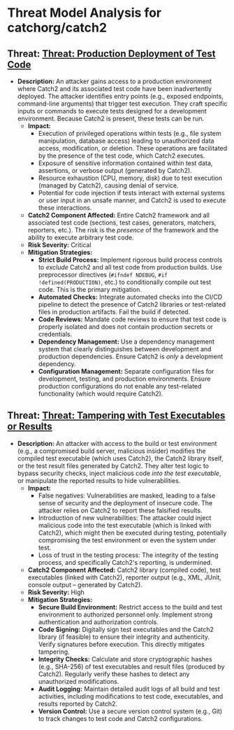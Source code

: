 # Threat Model Analysis for catchorg/catch2

## Threat: [Threat: Production Deployment of Test Code](./threats/threat_production_deployment_of_test_code.md)

*   **Description:** An attacker gains access to a production environment where Catch2 and its associated test code have been inadvertently deployed.  The attacker identifies entry points (e.g., exposed endpoints, command-line arguments) that trigger test execution. They craft specific inputs or commands to execute tests designed for a development environment.  Because Catch2 is present, these tests can be run.
    *   **Impact:**
        *   Execution of privileged operations within tests (e.g., file system manipulation, database access) leading to unauthorized data access, modification, or deletion.  These operations are facilitated by the presence of the test code, which Catch2 executes.
        *   Exposure of sensitive information contained within test data, assertions, or verbose output (generated by Catch2).
        *   Resource exhaustion (CPU, memory, disk) due to test execution (managed by Catch2), causing denial of service.
        *   Potential for code injection if tests interact with external systems or user input in an unsafe manner, and Catch2 is used to execute these interactions.
    *   **Catch2 Component Affected:** Entire Catch2 framework and all associated test code (sections, test cases, generators, matchers, reporters, etc.). The risk is the *presence* of the framework and the ability to execute arbitrary test code.
    *   **Risk Severity:** Critical
    *   **Mitigation Strategies:**
        *   **Strict Build Process:** Implement rigorous build process controls to *exclude* Catch2 and all test code from production builds. Use preprocessor directives (`#ifndef NDEBUG`, `#if !defined(PRODUCTION)`, etc.) to conditionally compile out test code. This is the primary mitigation.
        *   **Automated Checks:** Integrate automated checks into the CI/CD pipeline to detect the presence of Catch2 libraries or test-related files in production artifacts. Fail the build if detected.
        *   **Code Reviews:** Mandate code reviews to ensure that test code is properly isolated and does not contain production secrets or credentials.
        *   **Dependency Management:** Use a dependency management system that clearly distinguishes between development and production dependencies. Ensure Catch2 is *only* a development dependency.
        *   **Configuration Management:** Separate configuration files for development, testing, and production environments.  Ensure production configurations do not enable any test-related functionality (which would require Catch2).

## Threat: [Threat: Tampering with Test Executables or Results](./threats/threat_tampering_with_test_executables_or_results.md)

*   **Description:** An attacker with access to the build or test environment (e.g., a compromised build server, malicious insider) modifies the compiled test executable (which uses Catch2), the Catch2 library itself, or the test result files generated by Catch2. They alter test logic to bypass security checks, inject malicious code *into the test executable*, or manipulate the reported results to hide vulnerabilities.
    *   **Impact:**
        *   False negatives: Vulnerabilities are masked, leading to a false sense of security and the deployment of insecure code. The attacker relies on Catch2 to report these falsified results.
        *   Introduction of new vulnerabilities: The attacker could inject malicious code into the test executable (which is linked with Catch2), which might then be executed during testing, potentially compromising the test environment or even the system under test.
        *   Loss of trust in the testing process: The integrity of the testing process, and specifically Catch2's reporting, is undermined.
    *   **Catch2 Component Affected:** Catch2 library (compiled code), test executables (linked with Catch2), reporter output (e.g., XML, JUnit, console output – generated by Catch2).
    *   **Risk Severity:** High
    *   **Mitigation Strategies:**
        *   **Secure Build Environment:** Restrict access to the build and test environment to authorized personnel only. Implement strong authentication and authorization controls.
        *   **Code Signing:** Digitally sign test executables and the Catch2 library (if feasible) to ensure their integrity and authenticity. Verify signatures before execution. This directly mitigates tampering.
        *   **Integrity Checks:** Calculate and store cryptographic hashes (e.g., SHA-256) of test executables and result files (produced by Catch2). Regularly verify these hashes to detect any unauthorized modifications.
        *   **Audit Logging:** Maintain detailed audit logs of all build and test activities, including modifications to test code, executables, and results reported by Catch2.
        *   **Version Control:** Use a secure version control system (e.g., Git) to track changes to test code and Catch2 configurations.

